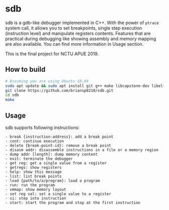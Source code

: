 # sdb

sdb is a gdb-like debugger implemented in C++. With the power of `ptrace` system call, it allows you to set breakpoints, single step execution (instruction level) and manipulate registers contents. Features that are practical during debugging like showing assembly and memory mapping are also available. You can find more information in Usage section.

This is the final project for NCTU APUE 2019.

## How to build

```bash
# Assuming you are using Ubuntu 18.04
sudo apt update && sudo apt install git g++ make libcapstone-dev libelf-dev -y
git clone https://github.com/briansp8210/sdb.git
cd sdb
make
```

## Usage

sdb supports following instructions:

```
- break {instruction-address}: add a break point
- cont: continue execution
- delete {break-point-id}: remove a break point
- disasm addr: disassemble instructions in a file or a memory region
- dump addr [length]: dump memory content
- exit: terminate the debugger
- get reg: get a single value from a register
- getregs: show registers
- help: show this message
- list: list break points
- load {path/to/a/program}: load a program
- run: run the program
- vmmap: show memory layout
- set reg val: set a single value to a register
- si: step into instruction
- start: start the program and stop at the first instruction
```